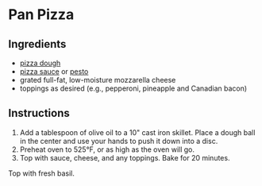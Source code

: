 # Pan Pizza

## Ingredients

- [pizza dough](pizza-dough.md)
- [pizza sauce](pizza-sauce.md) or [pesto](pesto.md)
- grated full-fat, low-moisture mozzarella cheese
- toppings as desired (e.g., pepperoni, pineapple and Canadian bacon)

## Instructions

1. Add a tablespoon of olive oil to a 10" cast iron skillet. Place a dough ball in the center and use your hands to push it down into a disc.
2. Preheat oven to 525°F, or as high as the oven will go.
3. Top with sauce, cheese, and any toppings. Bake for 20 minutes.

Top with fresh basil.
